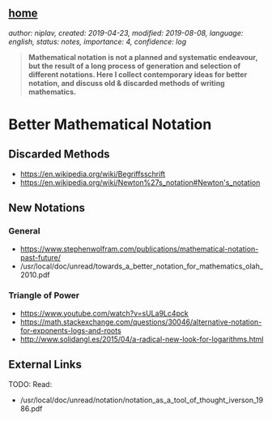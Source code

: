 [home](./index.md)
------------------

*author: niplav, created: 2019-04-23, modified: 2019-08-08, language: english, status: notes, importance: 4, confidence: log*

> __Mathematical notation is not a planned and systematic endeavour, but
> the result of a long process of generation and selection of different
> notations. Here I collect contemporary ideas for better notation, and
> discuss old & discarded methods of writing mathematics.__

Better Mathematical Notation
============================

Discarded Methods
-----------------

* https://en.wikipedia.org/wiki/Begriffsschrift
* https://en.wikipedia.org/wiki/Newton%27s_notation#Newton's_notation

New Notations
-------------

### General

* https://www.stephenwolfram.com/publications/mathematical-notation-past-future/
* /usr/local/doc/unread/towards_a_better_notation_for_mathematics_olah_2010.pdf

### Triangle of Power

* https://www.youtube.com/watch?v=sULa9Lc4pck
* https://math.stackexchange.com/questions/30046/alternative-notation-for-exponents-logs-and-roots
* http://www.solidangl.es/2015/04/a-radical-new-look-for-logarithms.html

External Links
--------------

TODO: Read:

* /usr/local/doc/unread/notation/notation_as_a_tool_of_thought_iverson_1986.pdf
